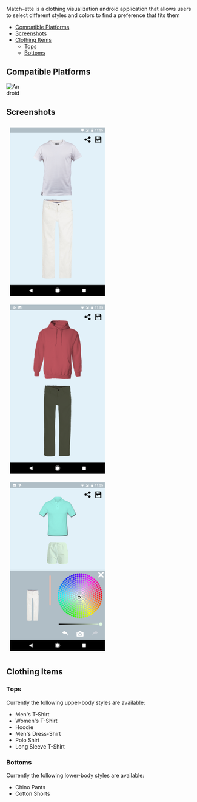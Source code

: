 Match-ette is a clothing visualization android application that allows users to select different styles and colors to find a preference that fits them

* [Compatible Platforms](#compatible-platforms)
* [Screenshots](#screenshots)
* [Clothing Items](#clothing-items)
     * [Tops](#tops)
     * [Bottoms](#bottoms)
     
## Compatible Platforms
<img style="display: inline-block" width="35px" src="https://www.thera-link.com/wp-content/uploads/2015/02/androidicon.png" alt="Android"/>  

## Screenshots
<img width=250px style="margin:10px; display:inline-block" src="./Screenshot1.png"/>   <img width=250px style="margin:10px; display:inline-block" src="./Screenshot2.png"/>   <img width=250px style="margin:10px; display:inline-block" src="./Screenshot3.png"/>

## Clothing Items

### Tops
 Currently the following upper-body styles are available: 
 <ul>
  <li>Men's T-Shirt</li>
  <li>Women's T-Shirt</li>
  <li>Hoodie</li>
  <li>Men's Dress-Shirt</li>
  <li>Polo Shirt</li>
  <li>Long Sleeve T-Shirt</li>
  </ul>
  
 ### Bottoms
   Currently the following lower-body styles are available: 
   <ul>
  <li>Chino Pants</li>
  <li>Cotton Shorts</li>
  </ul>
